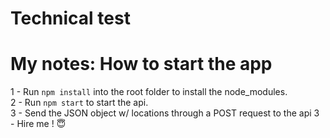 # Technical test

# My notes: How to start the app

1 - Run ```npm install``` into the root folder to install the node_modules.<br />
2 - Run ```npm start``` to start the api.<br />
3 - Send the JSON object w/ locations through a POST request to the api
3 - Hire me ! 😇<br />